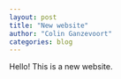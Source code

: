 ```yaml
---
layout: post
title: "New website"
author: "Colin Ganzevoort"
categories: blog
---
```


Hello! This is a new website.
